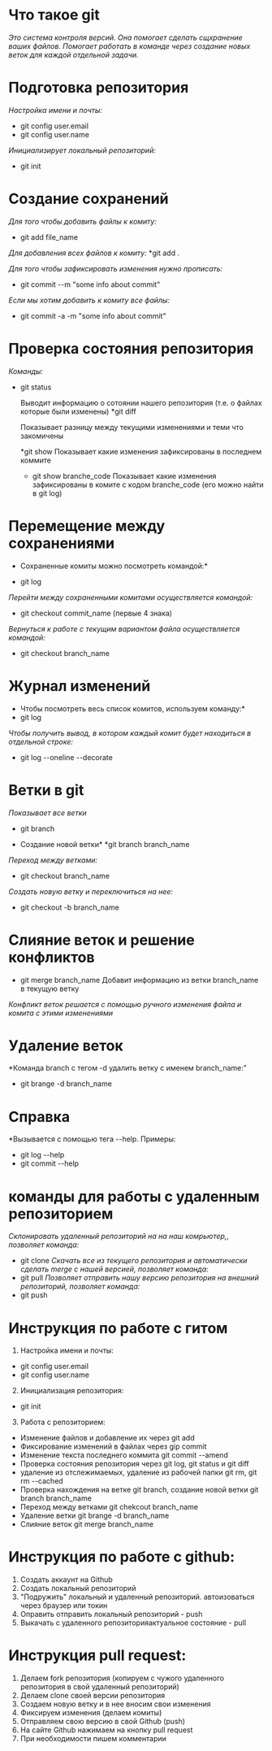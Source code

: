 # Что такое git
*Это система контроля версий. Она помогает сделать сщхранение ваших файлов. Помогает работать в команде через создание новых веток для каждой отдельной задачи.*
# Подготовка репозитория
*Настройка имени и почты:*
* git config user.email
* git config user.name

*Инициализирует локальный репозиторий:*
* git init

# Создание сохранений
*Для того чтобы добавить файлы к комиту:*
* git add file_name

*Для добавления всех файлов к комиту:*
*git add .

*Для того чтобы зафиксировать изменения нужно прописать:*
* git commit --m "some info about commit"

*Если мы хотим добавить к комиту все файлы:*
* git commit -a -m "some info about commit"

# Проверка состояния репозитория

*Команды:*
* git status

  Выводит информацию о сотоянии нашего репозитория (т.е. о файлах которые были изменены)
  *git diff

  Показывает разницу между текущими изменениями и теми что закомичены 

  *git show
  Показывает какие изменения зафиксированы в последнем коммите

  * git show branche_code
  Показывает какие изменения зафиксированы в комите с кодом branche_code (его можно найти в git log) 

# Перемещение между сохранениями

* Сохраненные комиты можно посмотреть командой:*

* git log

*Перейти между сохраненными комитами осуществляется командой:*
* git checkout commit_name (первые 4 знака)

*Вернуться к работе с текущим вариантом файла осуществляется командой:*

* git checkout branch_name


# Журнал изменений
* Чтобы посмотреть весь список комитов, используем команду:*
* git log

*Чтобы получить вывод, в котором каждый комит будет находиться в отдельной строке:*
* git log --oneline --decorate


# Ветки в git 
*Показывает все ветки*
* git branch

* Создание новой ветки*
*git branch branch_name


*Переход между ветками:*
* git checkout branch_name

*Создать новую ветку и переключиться на нее:*
* git checkout -b branch_name

# Слияние веток и решение конфликтов 

* git merge branch_name
Добавит информацию из ветки branch_name в текущую ветку

*Конфликт веток решается с помощью ручного изменения файла и комита с этими изменениями*

# Удаление веток

*Команда branch с тегом -d удалить ветку с именем branch_name:"
* git brange -d branch_name

# Справка
*Вызывается с помощью тега --help. Примеры:
* git log --help
* git commit --help

# команды для работы с удаленным репозиторием
*Склонировать удаленный репозиторий на на наш комрьютер,, позволяет команда:*
* git clone
*Скачать все из текущего репозитория и автоматически сделать merge с нашей версией, позволяет команда:*
* git pull
*Позволяет отправить нашу версию репозитория на внешний репозиторий, позволяет команда:*
* git push

# Инструкция по работе с гитом

1. Настройка имени и почты:
* git config user.email
* git config user.name
2. Инициализация репозитория:
* git init
3. Работа с репозиторием:
* Изменение файлов и добавление их через git add
* Фиксирование изменений в файлах через gip commit
* Изменение текста последнего коммита git commit --amend
* Проверка состояния репозитория через git log, git status и git diff
* удаление из отслежимаемых, удаление из рабочей папки git rm, git rm --cached
* Проверка нахождения на ветке git branch, создание новой ветки git branch branch_name
* Переход между ветками git chekcout branch_name
* Удаление ветки git brange -d branch_name
* Слияние веток git merge branch_name

# Инструкция по работе с github:

1. Создать аккаунт на Github
2. Создать локальный репозиторий
3. "Подружить" локальный и удаленный репозиторий. автоизоваться через браузер или токин
4. Оправить отправить локальный репозиторий - push
5. Выкачать с удаленного репозиторияактуальное состояние - pull   

# Инструкция pull request:
1. Делаем fork репозитория (копируем с чужого удаленного репозитория в свой удаленный репозиторий)
2. Делаем clone своей версии репозитория
3. Создаем новую ветку и в нее вносим свои изменения
4. Фиксируем изменения (делаем комиты)
5. Отправляем свою версию в свой Github (push)
6. На сайте Github нажимаем на кнопку pull request
7. При необходимости пишем комментарии